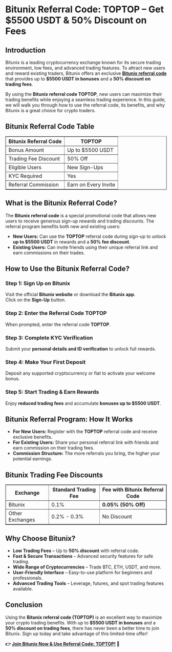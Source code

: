 <h1>Bitunix Referral Code: TOPTOP – Get $5500 USDT & 50% Discount on Fees</h1>
<h2>Introduction</h2>
<p>Bitunix is a leading cryptocurrency exchange known for its secure trading environment, low fees, and advanced trading features. To attract new users and reward existing traders, Bitunix offers an exclusive <strong><a href="https://www.bitunix.com/register?vipCode=TOPTOP" target="_blank">Bitunix referral code</a></strong> that provides up to <strong>$5500 USDT in bonuses</strong> and a <strong>50% discount on trading fees</strong>.</p>
<p>By using the <strong>Bitunix referral code TOPTOP</strong>, new users can maximize their trading benefits while enjoying a seamless trading experience. In this guide, we will walk you through how to use the referral code, its benefits, and why Bitunix is a great choice for crypto traders.</p>

<h2>Bitunix Referral Code Table</h2>
<table border="1">
    <tr>
        <th>Bitunix Referral Code</th>
        <th>TOPTOP</th>
    </tr>
    <tr>
        <td>Bonus Amount</td>
        <td>Up to $5500 USDT</td>
    </tr>
    <tr>
        <td>Trading Fee Discount</td>
        <td>50% Off</td>
    </tr>
    <tr>
        <td>Eligible Users</td>
        <td>New Sign-Ups</td>
    </tr>
    <tr>
        <td>KYC Required</td>
        <td>Yes</td>
    </tr>
    <tr>
        <td>Referral Commission</td>
        <td>Earn on Every Invite</td>
    </tr>
</table>

<h2>What is the Bitunix Referral Code?</h2>
<p>The <strong>Bitunix referral code</strong> is a special promotional code that allows new users to receive generous sign-up rewards and trading discounts. The referral program benefits both new and existing users:</p>
<ul>
    <li><strong>New Users:</strong> Can use the <strong>TOPTOP</strong> referral code during sign-up to unlock <strong>up to $5500 USDT</strong> in rewards and a <strong>50% fee discount</strong>.</li>
    <li><strong>Existing Users:</strong> Can invite friends using their unique referral link and earn commissions on their trades.</li>
</ul>

<h2>How to Use the Bitunix Referral Code?</h2>
<h3>Step 1: Sign Up on Bitunix</h3>
<p>Visit the official <strong>Bitunix website</strong> or download the <strong>Bitunix app</strong>.<br>Click on the <strong>Sign-Up</strong> button.</p>

<h3>Step 2: Enter the Referral Code TOPTOP</h3>
<p>When prompted, enter the referral code <strong>TOPTOP</strong>.</p>

<h3>Step 3: Complete KYC Verification</h3>
<p>Submit your <strong>personal details and ID verification</strong> to unlock full rewards.</p>

<h3>Step 4: Make Your First Deposit</h3>
<p>Deposit any supported cryptocurrency or fiat to activate your welcome bonus.</p>

<h3>Step 5: Start Trading & Earn Rewards</h3>
<p>Enjoy <strong>reduced trading fees</strong> and accumulate <strong>bonuses up to $5500 USDT</strong>.</p>

<h2>Bitunix Referral Program: How It Works</h2>
<ul>
    <li><strong>For New Users:</strong> Register with the <strong>TOPTOP</strong> referral code and receive exclusive benefits.</li>
    <li><strong>For Existing Users:</strong> Share your personal referral link with friends and earn commission on their trading fees.</li>
    <li><strong>Commission Structure:</strong> The more referrals you bring, the higher your potential earnings.</li>
</ul>

<h2>Bitunix Trading Fee Discounts</h2>
<table border="1">
    <tr>
        <th>Exchange</th>
        <th>Standard Trading Fee</th>
        <th>Fee with Bitunix Referral Code</th>
    </tr>
    <tr>
        <td>Bitunix</td>
        <td>0.1%</td>
        <td><strong>0.05% (50% Off)</strong></td>
    </tr>
    <tr>
        <td>Other Exchanges</td>
        <td>0.2% - 0.3%</td>
        <td>No Discount</td>
    </tr>
</table>

<h2>Why Choose Bitunix?</h2>
<ul>
    <li><strong>Low Trading Fees</strong> – Up to <strong>50% discount</strong> with referral code.</li>
    <li><strong>Fast & Secure Transactions</strong> – Advanced security features for safe trading.</li>
    <li><strong>Wide Range of Cryptocurrencies</strong> – Trade BTC, ETH, USDT, and more.</li>
    <li><strong>User-Friendly Interface</strong> – Easy-to-use platform for beginners and professionals.</li>
    <li><strong>Advanced Trading Tools</strong> – Leverage, futures, and spot trading features available.</li>
</ul>

<h2>Conclusion</h2>
<p>Using the <strong>Bitunix referral code (TOPTOP)</strong> is an excellent way to maximize your crypto trading benefits. With up to <strong>$5500 USDT in bonuses</strong> and a <strong>50% discount on trading fees</strong>, there has never been a better time to join Bitunix. Sign up today and take advantage of this limited-time offer!</p>
<p><strong>👉 <a href="https://www.bitunix.com/register?vipCode=TOPTOP">Join Bitunix Now & Use Referral Code: TOPTOP!</a> 🚀</strong></p>
